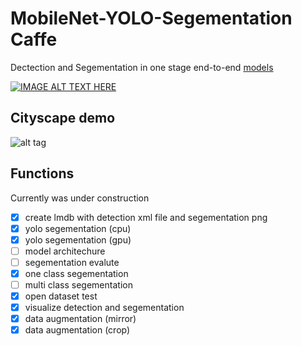 # MobileNet-YOLO-Segementation Caffe

Dectection and Segementation in one stage end-to-end [models](http://ethereon.github.io/netscope/#/gist/4e0f9e4840f0cced223ee60c31772b68)

[![IMAGE ALT TEXT HERE](https://img.youtube.com/vi/rHMW8gkbe6s/0.jpg)](https://www.youtube.com/watch?v=rHMW8gkbe6s)

## Cityscape demo

![alt tag](00085.jpg)

## Functions

Currently was under construction 

- [x] create lmdb with detection xml file and segementation png 
- [x] yolo segementation (cpu)
- [x] yolo segementation (gpu)
- [ ] model architechure
- [ ] segementation evalute
- [x] one class segementation
- [ ] multi class segementation
- [x] open dataset test
- [x] visualize detection and segementation
- [x] data augmentation (mirror)
- [x] data augmentation (crop)